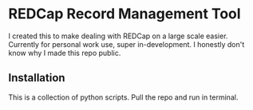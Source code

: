 # REDCap Record Management Tool

I created this to make dealing with REDCap on a large scale easier. 
Currently for personal work use, super in-development. I honestly don't know why
I made this repo public.

## Installation

This is a collection of python scripts. Pull the repo and run in terminal.

